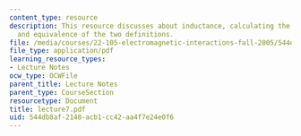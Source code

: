 ```yaml
---
content_type: resource
description: This resource discusses about inductance, calculating the inductance
  and equivalence of the two definitions.
file: /media/courses/22-105-electromagnetic-interactions-fall-2005/544db8af2148acb1cc42aa4f7e24e0f6_lecture7.pdf
file_type: application/pdf
learning_resource_types:
- Lecture Notes
ocw_type: OCWFile
parent_title: Lecture Notes
parent_type: CourseSection
resourcetype: Document
title: lecture7.pdf
uid: 544db8af-2148-acb1-cc42-aa4f7e24e0f6
---
```

